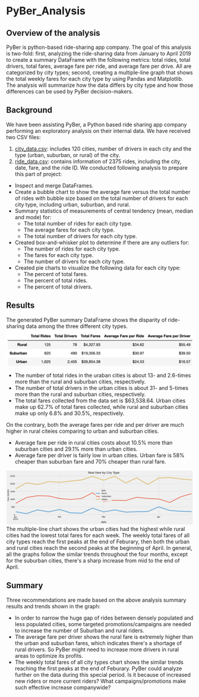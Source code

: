 # PyBer_Analysis
## Overview of the analysis
PyBer is python-based ride-sharing app company. The goal of this analysis is two-fold: first, analyzing the ride-sharing data from January to April 2019 to create a summary DataFrame with the following metrics: total rides, total drivers, total fares, average fare per ride, and average fare per drive. All are categorized by city types; second, creating a multiple-line graph that shows the total weekly fares for each city type by using Pandas and Matplotlib. The analysis will summarize how the data differs by city type and how those differences can be used by PyBer decision-makers. 

## Background
We have been assisting PyBer, a Python based ride sharing app company performing an exploratory analysis on their internal data. We have received two CSV files:
1. [city_data.csv](Resources/city_data.csv): includes 120 cities, number of drivers in each city and the type (urban, suburban, or rural) of the city.
2. [ride_data.csv](Resources/ride_data.csv): contains information of 2375 rides, including the city, date, fare, and the ride ID. We conducted following analysis to prepare this part of project:
* Inspect and merge DataFrames.
* Create a bubble chart to show the average fare versus the total number of rides with bubble size based on the total number of drivers for each city type, including urban, suburban, and rural.
* Summary statistics of measurements of central tendency (mean, median and mode) for:
    - The total number of rides for each city type.
    - The average fares for each city type.
    - The total number of drivers for each city type.
* Created box-and-whisker plot to determine if there are any outliers for:
    - The number of rides for each city type.
    - The fares for each city type.
    - The number of drivers for each city type.
* Created pie charts to visualize the following data for each city type:
    - The percent of total fares.
    - The percent of total rides.
    - The percent of total drivers.

## Results
The generated PyBer summary DataFrame shows the disparity of ride-sharing data among the three different city types.
![pyber summary DataFrame](/analysis/pyber_summary.png)
* The number of total rides in the uraban cities is about 13- and 2.6-times more than the rural and suburban cities, respectively. 
* The number of total drivers in the urban cities is about 31- and 5-times more than the rural and suburban cities, respectively. 
* The total fares collected from the data set is $63,538.64. Urban cities make up 62.7%  of total fares collected, while rural and suburban cities make up only 6.8% and 30.5%, respectively. 

On the contrary, both the average fares per ride and per driver are much higher in rural citeies comparing to urban and suburban cities.
* Average fare per ride in rural cities costs about 10.5% more than suburban cities and 29.1% more than urban cities. 
* Average fare per driver is fairly low in urban cities. Urban fare is 58% cheaper than suburban fare and 70% cheaper than rural fare.

![multiple-line chart of total fares for each city type](/analysis/Fig8.png)
The multiple-line chart shows the urban cities had the highest while rural cities had the lowest total fares for each week. The weekly total fares of all city types reach the first peaks at the end of Feburary, then both the urban and rural cities reach the second peaks at the beginning of April. In general, all the graphs follow the similar trends throughout the four months, except for the suburban cities, there's a sharp increase from mid to the end of April.

## Summary
Three recommendations are made based on the above analysis summary results and trends shown in the graph:
*  In order to narrow the huge gap of rides between densely populated and less populated cities, some targeted promotions/campaigns are needed to increase the number of Suburban and rural riders.
*  The average fare per driver shows the rural fare is extremely higher than the urban and suburban fares, which indicates there's a shortage of rural drivers. So PyBer might need to increase more drivers in rural areas to optimize its profits.
*  The weekly total fares of all city types chart shows the similar trends reaching the first peaks at the end of Feburary. PyBer could analyze further on the data during this special period. Is it because of increased new riders or more current riders? What campaigns/promotions make such effective increase companywide? 

 


